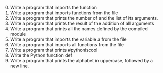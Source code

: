 0. Write a program that imports the function
1. Write a program that imports functions from the file
2. Write a program that prints the number of and the list of its arguments.
3. Write a program that prints the result of the addition of all arguments
4. Write a program that prints all the names defined by the compiled module
5. Write a program that imports the variable a from the file 
6. Write a program that imports all functions from the file
7. Write a program that prints #pythoniscool
8. Write the Python function def
9. Write a program that prints the alphabet in uppercase, followed by a new line.
